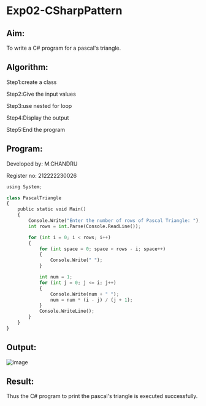 # Exp02-CSharpPattern

## Aim:

To write a C# program for a pascal's triangle.

## Algorithm:

 Step1:create a class

 Step2:Give the input values

 Step3:use nested for loop

 Step4:Display the output

 Step5:End the program

## Program:

Developed by: M.CHANDRU

Register no: 212222230026

```python
using System;

class PascalTriangle
{
    public static void Main()
    {
        Console.Write("Enter the number of rows of Pascal Triangle: ");
        int rows = int.Parse(Console.ReadLine());

        for (int i = 0; i < rows; i++)
        {
            for (int space = 0; space < rows - i; space++)
            {
                Console.Write(" ");
            }

            int num = 1;
            for (int j = 0; j <= i; j++)
            {
                Console.Write(num + " ");
                num = num * (i - j) / (j + 1);
            }
            Console.WriteLine();
        }
    }
}
```

## Output:
![image](https://github.com/chandrumathiyazhagan/Exp02-CSharpPattern/assets/119393023/ad11da23-05fb-4334-9f20-7d6645a3ef09)

## Result:
Thus the C# program to print the pascal's triangle is executed successfully.
